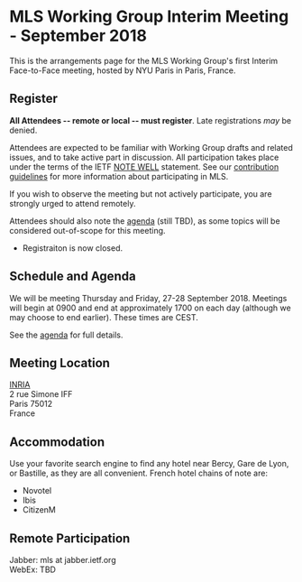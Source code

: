 # MLS Working Group Interim Meeting - September 2018

This is the arrangements page for the MLS Working Group's first Interim Face-to-Face meeting,
hosted by NYU Paris in Paris, France.

## Register

**All Attendees -- remote or local -- must register**. Late registrations _may_ be denied.

Attendees are expected to be familiar with Working Group drafts and related issues, and to take active part in discussion. All participation takes place under the terms of the IETF [NOTE WELL](https://www.ietf.org/about/note-well.html) statement. See our [contribution guidelines](../CONTRIBUTING.md) for more information about participating in MLS.

If you wish to observe the meeting but not actively participate, you are strongly urged to attend remotely.

Attendees should also note the [agenda](agenda.md) (still TBD), as some topics will be considered out-of-scope for this meeting.

* Registraiton is now closed.

## Schedule and Agenda

We will be meeting Thursday and Friday, 27-28 September 2018. Meetings will begin at 0900 and end at
approximately 1700 on each day (although we may choose to end earlier).  These times are CEST.

See the [agenda](agenda.md) for full details.


## Meeting Location

[INRIA](https://www.inria.fr/en/) \
2 rue Simone IFF \
Paris 75012 \
France

## Accommodation

Use your favorite search engine to find any hotel near Bercy, Gare de Lyon, or Bastille, as they are all convenient.
French hotel chains of note are:
* Novotel
* Ibis
* CitizenM

<!--
## Network

## Transportation
-->

## Remote Participation

Jabber: mls at jabber.ietf.org \
WebEx: TBD
